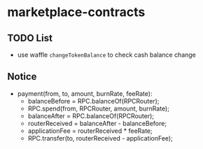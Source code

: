 # marketplace-contracts

## TODO List

- use waffle `changeTokenBalance` to check cash balance change

## Notice

- payment(from, to, amount, burnRate, feeRate):
    - balanceBefore = RPC.balanceOf(RPCRouter);
    - RPC.spend(from, RPCRouter, amount, burnRate);
    - balanceAfter = RPC.balanceOf(RPCRouter);
    - routerReceived = balanceAfter - balanceBefore;
    - applicationFee = routerReceived * feeRate;
    - RPC.transfer(to, routerReceived - applicationFee);